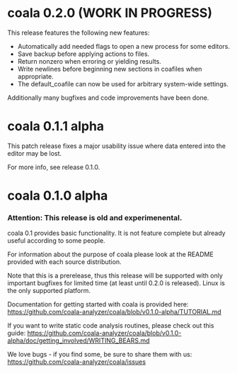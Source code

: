 # coala 0.2.0 (WORK IN PROGRESS)

This release features the following new features:

 * Automatically add needed flags to open a new process for some editors.
 * Save backup before applying actions to files.
 * Return nonzero when erroring or yielding results.
 * Write newlines before beginning new sections in coafiles when appropriate.
 * The default_coafile can now be used for arbitrary system-wide settings.

Additionally many bugfixes and code improvements have been done.

# coala 0.1.1 alpha

This patch release fixes a major usability issue where data entered into the
editor may be lost.

For more info, see release 0.1.0.

# coala 0.1.0 alpha

### Attention: This release is old and experimenental.

coala 0.1 provides basic functionality. It is not feature complete but already
useful according to some people.

For information about the purpose of coala please look at the README provided
with each source distribution.

Note that this is a prerelease, thus this release will be supported with only
important bugfixes for limited time (at least until 0.2.0 is released). Linux
is the only supported platform.

Documentation for getting started with coala is provided here:
https://github.com/coala-analyzer/coala/blob/v0.1.0-alpha/TUTORIAL.md

If you want to write static code analysis routines, please check out this guide:
https://github.com/coala-analyzer/coala/blob/v0.1.0-alpha/doc/getting_involved/WRITING_BEARS.md

We love bugs - if you find some, be sure to share them with us:
https://github.com/coala-analyzer/coala/issues
